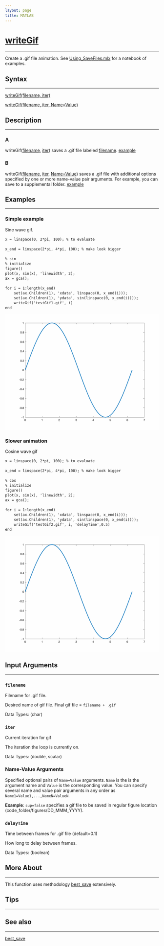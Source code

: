 ```yaml
---
layout: page
title: MATLAB
---
```


# [writeGif](https://github.com/tulimid1/savingFiles/blob/main/writeGif.m)
---

Create a .gif file animation. See [Using_SaveFiles.mlx](https://github.com/tulimid1/savingFiles/blob/main/Using_SaveFiles.mlx) for a notebook of examples. 

## Syntax
---

[writeGif(filename, iter)](#a)

[writeGif(filename, iter, Name=Value)](#b)

## Description
---
### A
writeGif([filename](#filename), [iter](#iter)) saves a .gif file labeled [filename](#filename). [example](#simple-example)

### B 
writeGif([filename](#filename), [iter](#iter), [Name=Value](#name-value-arguments)) saves a .gif file with additional options specified by one or more name-value pair arguments. For example, you can save to a supplemental folder. [example](#slower-animation)

## Examples 
---
### Simple example
Sine wave gif. 

    x = linspace(0, 2*pi, 100); % to evaluate

    x_end = linspace(2*pi, 4*pi, 100); % make look bigger 

    % sin 
    % initialize
    figure()
    plot(x, sin(x), 'linewidth', 2);
    ax = gca(); 

    for i = 1:length(x_end)
        set(ax.Children(1), 'xdata', linspace(0, x_end(i)));
        set(ax.Children(1), 'ydata', sin(linspace(0, x_end(i))));
        writeGif('testGif1.gif', i)
    end

![FIG1](/assets/testGif1m.gif)

### Slower animation
Cosine wave gif

    x = linspace(0, 2*pi, 100); % to evaluate

    x_end = linspace(2*pi, 4*pi, 100); % make look bigger 

    % cos
    % initialize
    figure()
    plot(x, sin(x), 'linewidth', 2);
    ax = gca(); 

    for i = 1:length(x_end)
        set(ax.Children(1), 'xdata', linspace(0, x_end(i)));
        set(ax.Children(1), 'ydata', sin(linspace(0, x_end(i))));
        writeGif('testGif2.gif', i, 'delayTime',0.5)
    end
    
![FIG2](/assets/testGif2m.gif)

## Input Arguments
---
### ```filename```
Filename for .gif file.

Desired name of gif file. Final gif file = `filename + .gif`

Data Types: (char)

### ```iter```
Current iteration for gif

The iteration the loop is currently on. 

Data Types: (double, scalar)

### Name-Value Arguments

Specified optional pairs of ```Name=Value``` arguments. ```Name``` is the is the argument name and ```Value``` is the corresponding value. You can specify several name and value pair arguments in any order as ```Name1=Value1,...,NameN=ValueN```. 

**Example**: ```sup=false``` specifies a gif file to be saved in regular figure location (code_folder/figures/DD_MMM_YYYY). 

### ```delayTime```
Time between frames for .gif file (default=0.1)

How long to delay between frames. 

Data Types: (boolean)

## More About 
---

This function uses methodology [best_save](https://tulimid1.github.io/savingFiles-py/best_save_m/) extensively. 

## Tips 
---

## See also 
---
[best_save](https://tulimid1.github.io/savingFiles/best_save_m/)
